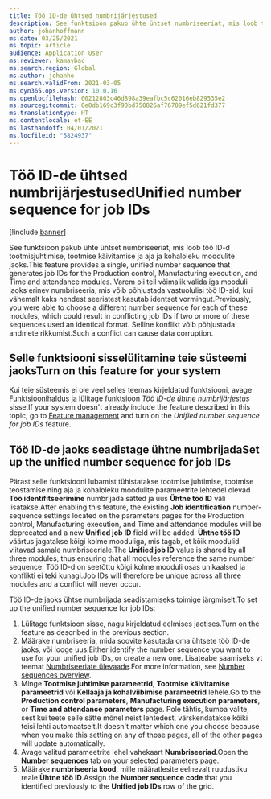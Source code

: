 ```yaml
---
title: Töö ID-de ühtsed numbrijärjestused
description: See funktsioon pakub ühte ühtset numbriseeriat, mis loob töö ID-d tootmisjuhtimise, tootmise käivitamise ja aja ja kohaloleku moodulite jaoks.
author: johanhoffmann
ms.date: 03/25/2021
ms.topic: article
audience: Application User
ms.reviewer: kamaybac
ms.search.region: Global
ms.author: johanho
ms.search.validFrom: 2021-03-05
ms.dyn365.ops.version: 10.0.16
ms.openlocfilehash: 00212803c46d898a39eafbc5c62016eb829535e2
ms.sourcegitcommit: 0e8db169c3f90bd750826af76709ef5d621fd377
ms.translationtype: HT
ms.contentlocale: et-EE
ms.lasthandoff: 04/01/2021
ms.locfileid: "5824937"
---
```

# <a name="unified-number-sequence-for-job-ids"></a><span data-ttu-id="984f1-103">Töö ID-de ühtsed numbrijärjestused</span><span class="sxs-lookup"><span data-stu-id="984f1-103">Unified number sequence for job IDs</span></span>

[!include [banner](../includes/banner.md)]

<span data-ttu-id="984f1-104">See funktsioon pakub ühte ühtset numbriseeriat, mis loob töö ID-d tootmisjuhtimise, tootmise käivitamise ja aja ja kohaloleku moodulite jaoks.</span><span class="sxs-lookup"><span data-stu-id="984f1-104">This feature provides a single, unified number sequence that generates job IDs for the Production control, Manufacturing execution, and Time and attendance modules.</span></span> <span data-ttu-id="984f1-105">Varem oli teil võimalik valida iga mooduli jaoks erinev numbriseeria, mis võib põhjustada vastuolulisi töö ID-sid, kui vähemalt kaks nendest seeriatest kasutab identset vormingut.</span><span class="sxs-lookup"><span data-stu-id="984f1-105">Previously, you were able to choose a different number sequence for each of these modules, which could result in conflicting job IDs if two or more of these sequences used an identical format.</span></span> <span data-ttu-id="984f1-106">Selline konflikt võib põhjustada andmete rikkumist.</span><span class="sxs-lookup"><span data-stu-id="984f1-106">Such a conflict can cause data corruption.</span></span>

## <a name="turn-on-this-feature-for-your-system"></a><span data-ttu-id="984f1-107">Selle funktsiooni sisselülitamine teie süsteemi jaoks</span><span class="sxs-lookup"><span data-stu-id="984f1-107">Turn on this feature for your system</span></span>

<span data-ttu-id="984f1-108">Kui teie süsteemis ei ole veel selles teemas kirjeldatud funktsiooni, avage [Funktsioonihaldus](../../fin-ops-core/fin-ops/get-started/feature-management/feature-management-overview.md) ja lülitage funktsioon *Töö ID-de ühtne numbrijärjestus* sisse.</span><span class="sxs-lookup"><span data-stu-id="984f1-108">If your system doesn't already include the feature described in this topic, go to [Feature management](../../fin-ops-core/fin-ops/get-started/feature-management/feature-management-overview.md) and turn on the *Unified number sequence for job IDs* feature.</span></span>

## <a name="set-up-the-unified-number-sequence-for-job-ids"></a><span data-ttu-id="984f1-109">Töö ID-de jaoks seadistage ühtne numbrijada</span><span class="sxs-lookup"><span data-stu-id="984f1-109">Set up the unified number sequence for job IDs</span></span>

<span data-ttu-id="984f1-110">Pärast selle funktsiooni lubamist tühistatakse tootmise juhtimise, tootmise teostamise ning aja ja kohaloleku moodulite parameetrite lehtedel olevad **Töö identifitseerimine** numbrijada sätted ja uus **Ühtne töö ID** väli lisatakse.</span><span class="sxs-lookup"><span data-stu-id="984f1-110">After enabling this feature, the existing **Job identification** number-sequence settings located on the parameters pages for the Production control, Manufacturing execution, and Time and attendance modules will be deprecated and a new **Unified job ID** field will be added.</span></span> <span data-ttu-id="984f1-111">**Ühtne töö ID** väärtus jagatakse kõigi kolme mooduliga, mis tagab, et kõik moodulid viitavad samale numbriseeriale.</span><span class="sxs-lookup"><span data-stu-id="984f1-111">The **Unified job ID** value is shared by all three modules, thus ensuring that all modules reference the same number sequence.</span></span> <span data-ttu-id="984f1-112">Töö ID-d on seetõttu kõigi kolme mooduli osas unikaalsed ja konflikti ei teki kunagi.</span><span class="sxs-lookup"><span data-stu-id="984f1-112">Job IDs will therefore be unique across all three modules and a conflict will never occur.</span></span>

<span data-ttu-id="984f1-113">Töö ID-de jaoks ühtse numbrijada seadistamiseks toimige järgmiselt.</span><span class="sxs-lookup"><span data-stu-id="984f1-113">To set up the unified number sequence for job IDs:</span></span>

1. <span data-ttu-id="984f1-114">Lülitage funktsioon sisse, nagu kirjeldatud eelmises jaotises.</span><span class="sxs-lookup"><span data-stu-id="984f1-114">Turn on the feature as described in the previous section.</span></span>
1. <span data-ttu-id="984f1-115">Määrake numbriseeria, mida soovite kasutada oma ühtsete töö ID-de jaoks, või looge uus.</span><span class="sxs-lookup"><span data-stu-id="984f1-115">Either identify the number sequence you want to use for your unified job IDs, or create a new one.</span></span> <span data-ttu-id="984f1-116">Lisateabe saamiseks vt teemat [Numbriseeriate ülevaade](../../fin-ops-core/fin-ops/organization-administration/number-sequence-overview.md).</span><span class="sxs-lookup"><span data-stu-id="984f1-116">For more information, see [Number sequences overview](../../fin-ops-core/fin-ops/organization-administration/number-sequence-overview.md).</span></span>
1. <span data-ttu-id="984f1-117">Minge **Tootmise juhtimise parameetrid**, **Tootmise käivitamise parameetrid** või **Kellaaja ja kohalviibimise parameetrid** lehele.</span><span class="sxs-lookup"><span data-stu-id="984f1-117">Go to the **Production control parameters**, **Manufacturing execution parameters**, or **Time and attendance parameters** page.</span></span> <span data-ttu-id="984f1-118">Pole tähtis, kumba valite, sest kui teete selle sätte mõnel neist lehtedest, värskendatakse kõiki teisi lehti automaatselt.</span><span class="sxs-lookup"><span data-stu-id="984f1-118">It doesn't matter which one you choose because when you make this setting on any of those pages, all of the other pages will update automatically.</span></span>
1. <span data-ttu-id="984f1-119">Avage valitud parameetrite lehel vahekaart **Numbriseeriad**.</span><span class="sxs-lookup"><span data-stu-id="984f1-119">Open the **Number sequences** tab on your selected parameters page.</span></span>
1. <span data-ttu-id="984f1-120">Määrake **numbriseeria kood**, mille määratlesite eelnevalt ruudustiku reale **Ühtne töö ID**.</span><span class="sxs-lookup"><span data-stu-id="984f1-120">Assign the **Number sequence code** that you identified previously to the **Unified job IDs** row of the grid.</span></span>
